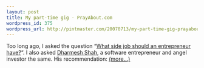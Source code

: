 ```yaml
--- 
layout: post
title: My part-time gig - PrayAbout.com
wordpress_id: 375
wordpress_url: http://pintmaster.com/20070713/my-part-time-gig-prayaboutcom/
---
```

<p>Too long ago, I asked the question &ldquo;<a href="http://topstartup.com/2007/04/24/what-side-job-should-an-entrepreneur-have/">What side job should an entrepreneur have?</a>&ldquo;. I also asked <a href="http://onstartups.com/About/AboutDharmeshShah/tabid/4147/Default.aspx">Dharmesh Shah</a>, a software entrepreneur and angel investor the same. His recommendation: <a href="http://topstartup.com/2007/07/13/my-part-time-gig-prayaboutcom/#more-117">(more&hellip;)</a></p>
